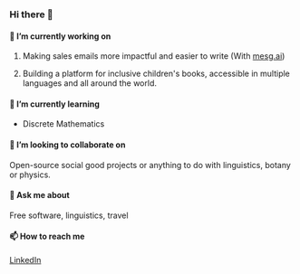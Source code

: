 ### Hi there 👋

#### 🔭 I’m currently working on

1. Making sales emails more impactful and easier to write (With [mesg.ai](https://mesg.ai))

2. Building a platform for inclusive children's books, accessible in multiple languages and all around the world.

#### 🌱 I’m currently learning

- Discrete Mathematics

#### 👯 I’m looking to collaborate on

Open-source social good projects or anything to do with linguistics, botany or physics.

#### 💬 Ask me about

Free software, linguistics, travel

#### 📫 How to reach me

[LinkedIn](https://www.linkedin.com/in/robertfocke/)
